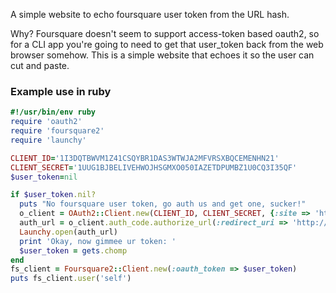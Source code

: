 A simple website to echo foursquare user token from the URL hash. 

Why?  Foursquare doesn't seem to support access-token based oauth2, so for a CLI app you're going to need to get that user_token back from the web browser somehow.  This is a simple website that echoes it so the user can cut and paste.

### Example use in ruby

```ruby
#!/usr/bin/env ruby
require 'oauth2'
require 'foursquare2'
require 'launchy'

CLIENT_ID='1I3DQTBWVM1Z41CSQYBR1DAS3WTWJA2MFVRSXBQCEMENHN21'
CLIENT_SECRET='1UUG1BJBELIVEHWOJHSGMXO050IAZETDPUMBZ1U0CQ3I35QF'
$user_token=nil

if $user_token.nil?
  puts "No foursquare user token, go auth us and get one, sucker!"
  o_client = OAuth2::Client.new(CLIENT_ID, CLIENT_SECRET, {:site => 'https://foursquare.com/', :authorize_url => 'oauth2/authenticate'})
  auth_url = o_client.auth_code.authorize_url(:redirect_uri => 'http://mroth.github.com/foursquare-token-echo/', :response_type => 'token')
  Launchy.open(auth_url)
  print 'Okay, now gimmee ur token: '
  $user_token = gets.chomp
end
fs_client = Foursquare2::Client.new(:oauth_token => $user_token)
puts fs_client.user('self')
```
